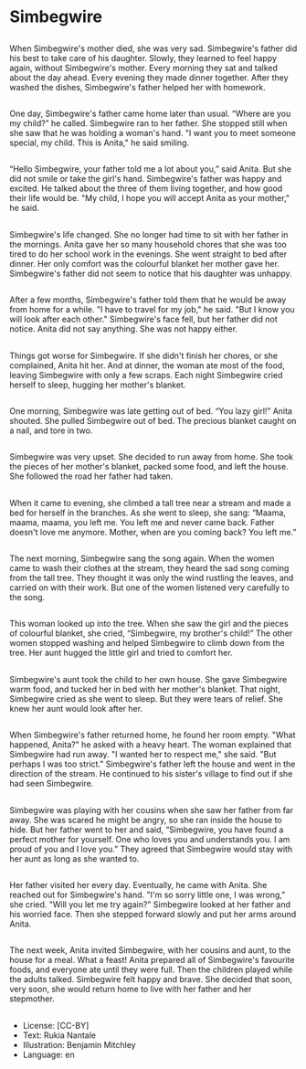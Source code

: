 # Simbegwire

##
When Simbegwire's mother died,
she was very sad. Simbegwire's
father did his best to take care of
his daughter. Slowly, they learned
to feel happy again, without
Simbegwire's mother.
Every morning they sat and talked
about the day ahead. Every evening
they made dinner together. After
they washed the dishes,
Simbegwire's father helped her with
homework.

##
One day, Simbegwire's father came
home later than usual. “Where are
you my child?” he called.
Simbegwire ran to her father. She
stopped still when she saw that he
was holding a woman's hand. "I
want you to meet someone special,
my child. This is Anita," he said
smiling.

##
“Hello Simbegwire, your father told
me a lot about you,” said Anita. But
she did not smile or take the girl's
hand.
Simbegwire's father was happy and
excited. He talked about the three
of them living together, and how
good their life would be. "My child, I
hope you will accept Anita as your
mother," he said.

##
Simbegwire's life changed. She no
longer had time to sit with her
father in the mornings. Anita gave
her so many household chores that
she was too tired to do her school
work in the evenings. She went
straight to bed after dinner.
Her only comfort was the colourful
blanket her mother gave her.
Simbegwire's father did not seem to
notice that his daughter was
unhappy.

##
After a few months, Simbegwire's
father told them that he would be
away from home for a while. "I have
to travel for my job," he said. "But I
know you will look after each other."
Simbegwire's face fell, but her
father did not notice. Anita did not
say anything. She was not happy
either.

##
Things got worse for Simbegwire. If
she didn't finish her chores, or she
complained, Anita hit her. And at
dinner, the woman ate most of the
food, leaving Simbegwire with only
a few scraps.
Each night Simbegwire cried herself
to sleep, hugging her mother's
blanket.

##
One morning, Simbegwire was late
getting out of bed. “You lazy girl!”
Anita shouted. She pulled
Simbegwire out of bed. The
precious blanket caught on a nail,
and tore in two.

##
Simbegwire was very upset. She
decided to run away from home.
She took the pieces of her mother's
blanket, packed some food, and left
the house. She followed the road
her father had taken.

##
When it came to evening, she
climbed a tall tree near a stream
and made a bed for herself in the
branches.
As she went to sleep, she sang:
“Maama, maama, maama, you left
me.
You left me and never came back.
Father doesn't love me anymore.
Mother, when are you coming back?
You left me.”

##
The next morning, Simbegwire sang
the song again. When the women
came to wash their clothes at the
stream, they heard the sad song
coming from the tall tree.
They thought it was only the wind
rustling the leaves, and carried on
with their work. But one of the
women listened very carefully to
the song.

##
This woman looked up into the tree.
When she saw the girl and the
pieces of colourful blanket, she
cried, “Simbegwire, my brother's
child!”
The other women stopped washing
and helped Simbegwire to climb
down from the tree. Her aunt
hugged the little girl and tried to
comfort her.

##
Simbegwire's aunt took the child to
her own house. She gave
Simbegwire warm food, and tucked
her in bed with her mother's
blanket.
That night, Simbegwire cried as she
went to sleep. But they were tears
of relief. She knew her aunt would
look after her.

##
When Simbegwire's father returned
home, he found her room empty.
"What happened, Anita?" he asked
with a heavy heart. The woman
explained that Simbegwire had run
away. "I wanted her to respect me,"
she said. "But perhaps I was too
strict."
Simbegwire's father left the house
and went in the direction of the
stream. He continued to his sister's
village to find out if she had seen
Simbegwire.

##
Simbegwire was playing with her
cousins when she saw her father
from far away. She was scared he
might be angry, so she ran inside
the house to hide.
But her father went to her and said,
“Simbegwire, you have found a
perfect mother for yourself. One
who loves you and understands
you. I am proud of you and I love
you.”
They agreed that Simbegwire would
stay with her aunt as long as she
wanted to.

##
Her father visited her every day.
Eventually, he came with Anita. She
reached out for Simbegwire's hand.
"I'm so sorry little one, I was
wrong," she cried. "Will you let me
try again?"
Simbegwire looked at her father
and his worried face. Then she
stepped forward slowly and put her
arms around Anita.

##
The next week, Anita invited
Simbegwire, with her cousins and
aunt, to the house for a meal. What
a feast! Anita prepared all of
Simbegwire's favourite foods, and
everyone ate until they were full.
Then the children played while the
adults talked.
Simbegwire felt happy and brave.
She decided that soon, very soon,
she would return home to live with
her father and her stepmother.

##
* License: [CC-BY]
* Text: Rukia Nantale
* Illustration: Benjamin Mitchley
* Language: en
